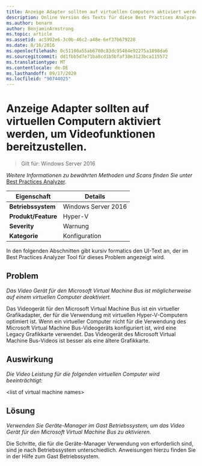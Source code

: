 ```yaml
---
title: Anzeige Adapter sollten auf virtuellen Computern aktiviert werden, um Videofunktionen bereitzustellen.
description: Online Version des Texts für diese Best Practices Analyzer Regel.
ms.author: benarm
author: BenjaminArmstrong
ms.topic: article
ms.assetid: ac5992e6-3c0b-46c2-a48e-6ef37b679228
ms.date: 8/16/2016
ms.openlocfilehash: 0c51100a55ab6780c83dc95404e92275a1898da6
ms.sourcegitcommit: dd1fbb5d7e71ba8cd1b5bfaf38e3123bca115572
ms.translationtype: MT
ms.contentlocale: de-DE
ms.lasthandoff: 09/17/2020
ms.locfileid: "90744025"
---
```

# <a name="display-adapters-should-be-enabled-in-virtual-machines-to-provide-video-capabilities"></a>Anzeige Adapter sollten auf virtuellen Computern aktiviert werden, um Videofunktionen bereitzustellen.

>Gilt für: Windows Server 2016



*Weitere Informationen zu bewährten Methoden und Scans finden Sie unter* [Best Practices Analyzer](https://go.microsoft.com/fwlink/?LinkId=122786).

|Eigenschaft|Details|
|-|-|
|**Betriebssystem**|Windows Server 2016|
|**Produkt/Feature**|Hyper-V|
|**Severity**|Warnung|
|**Kategorie**|Konfiguration|

In den folgenden Abschnitten gibt kursiv formatics den UI-Text an, der im Best Practices Analyzer Tool für dieses Problem angezeigt wird.

## <a name="issue"></a>Problem

*Das Video Gerät für den Microsoft Virtual Machine Bus ist möglicherweise auf einem virtuellen Computer deaktiviert.*

Das Videogerät für den Microsoft Virtual Machine Bus ist ein virtueller Grafikadapter, der für die Verwendung mit virtuellen Hyper-V-Computern optimiert ist. Wenn ein virtueller Computer nicht für die Verwendung des Microsoft Virtual Machine Bus-Videogeräts konfiguriert ist, wird eine Legacy Grafikkarte verwendet. Das Videogerät des Microsoft Virtual Machine Bus-Videos ist besser als eine ältere Grafikkarte.

## <a name="impact"></a>Auswirkung

*Die Video Leistung für die folgenden virtuellen Computer wird beeinträchtigt:*

\<list of virtual machine names>

## <a name="resolution"></a>Lösung

*Verwenden Sie Geräte-Manager im Gast Betriebssystem, um das Video Gerät für den Microsoft Virtual Machine Bus zu aktivieren.*

Die Schritte, die für die Geräte-Manager Verwendung von erforderlich sind, sind je nach Betriebssystem unterschiedlich. Anweisungen hierzu finden Sie in der Hilfe zum Gast Betriebssystem.



